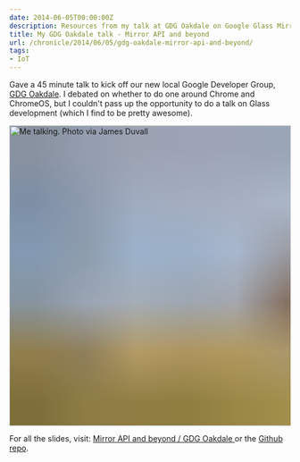 ```yaml
---
date: 2014-06-05T00:00:00Z
description: Resources from my talk at GDG Oakdale on Google Glass Mirror API
title: My GDG Oakdale talk - Mirror API and beyond
url: /chronicle/2014/06/05/gdg-oakdale-mirror-api-and-beyond/
tags:
- IoT
---
```


Gave a 45 minute talk to kick off our new local Google Developer Group, [GDG Oakdale](https://plus.google.com/b/117677091518865462359/117677091518865462359/about). I debated on whether to do one around Chrome and ChromeOS, but I couldn't pass up the opportunity to do a talk on Glass development (which I find to be pretty awesome).

<img decoding="async" loading="lazy" width="800" height="538" style="background-size: cover;
          background-image: url('data:image/svg+xml;charset=utf-8,%3Csvg xmlns=\'http%3A//www.w3.org/2000/svg\' xmlns%3Axlink=\'http%3A//www.w3.org/1999/xlink\' viewBox=\'0 0 1280 853\'%3E%3Cfilter id=\'b\' color-interpolation-filters=\'sRGB\'%3E%3CfeGaussianBlur stdDeviation=\'.5\'%3E%3C/feGaussianBlur%3E%3CfeComponentTransfer%3E%3CfeFuncA type=\'discrete\' tableValues=\'1 1\'%3E%3C/feFuncA%3E%3C/feComponentTransfer%3E%3C/filter%3E%3Cimage filter=\'url(%23b)\' x=\'0\' y=\'0\' height=\'100%25\' width=\'100%25\' xlink%3Ahref=\'data%3Aimage/png;base64,iVBORw0KGgoAAAANSUhEUgAAAAkAAAAGCAIAAACepSOSAAAACXBIWXMAAC4jAAAuIwF4pT92AAAAs0lEQVQI1wGoAFf/AImSoJSer5yjs52ktp2luJuluKOpuJefsoCNowB+kKaOm66grL+krsCnsMGrt8m1u8mzt8OVoLIAhJqzjZ2tnLLLnLHJp7fNmpyjqbPCqLrRjqO7AIeUn5ultaWtt56msaSnroZyY4mBgLq7wY6TmwCRfk2Pf1uzm2WulV+xmV6rmGyQfFm3nWSBcEIAfm46jX1FkH5Djn5AmodGo49MopBLlIRBfG8yj/dfjF5frTUAAAAASUVORK5CYII=\'%3E%3C/image%3E%3C/svg%3E');" src="https://storage.googleapis.com/jdr-public-imgs/blog-archive/2014/06/IMG_20140604_190558.jpg" alt="Me talking. Photo via James Duvall" />

For all the slides, visit: [Mirror API and beyond / GDG Oakdale ](https://www.justinribeiro.com/talks/mirror-api-and-beyond-gdg-oakdale/#/) or the [Github repo](https://github.com/justinribeiro/mirror-api-and-beyond-gdg-oakdale).
